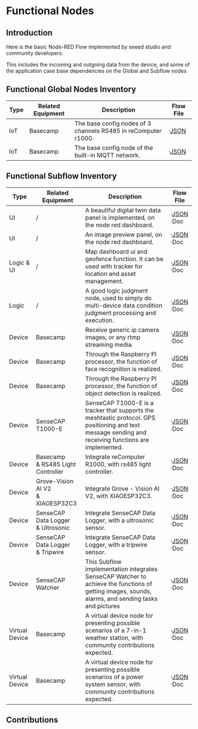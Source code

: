 # Functional Nodes

## Introduction

Here is the basic Node-RED Flow implemented by seeed studio and community developers.

This includes the incoming and outgoing data from the device, and some of the application case base dependencies on the Global and Subflow nodes

## Functional Global Nodes Inventory

| Type | Related Equipment | Description | Flow File |
| --- | --- | --- | --- |
| IoT | Basecamp | The base config nodes of 3 channels RS485 in reComputer r1000. | ·[JSON](./global/default_rs485_global_nodes.json) |
| IoT | Basecamp | The base config node of the built-in MQTT network. | ·[JSON](./global/default_rs485_global_nodes.json) |

## Functional Subflow Inventory

| Type | Related Equipment | Description | Flow File |
| --- | --- | --- | --- |
| UI | / | A beautiful digital twin data panel is implemented, on the node red dashboard. | ·[JSON](./subflow/digital-twin.json) <br/> ·Doc |
| UI | / | An image preview panel, on the node red dashboard. | ·[JSON](./subflow/image-preview-ui.json) <br/> ·Doc |
| Logic & UI | / | Map dashboard ui and geofence function. It can be used with tracker for location and asset management. | ·[JSON](./subflow/geofence.json) <br/> ·Doc |
| Logic | / | A good logic judgment node, used to simply do multi-device data condition judgment processing and execution. | ·[JSON](./subflow/condition.json) <br/> ·Doc |
| Device | Basecamp | Receive generic ip camera images, or any rtmp streaming media. | ·[JSON](./subflow/rpi-ip-camera-rtsp.json) <br/> ·Doc |
| Device | Basecamp | Through the Raspberry PI processor, the function of face recognition is realized. | ·[JSON](./subflow/rpi-face-recognization.json) <br/> ·Doc |
| Device | Basecamp | Through the Raspberry PI processor, the function of object detection is realized. | ·[JSON](./subflow/rpi-object-detection.json) <br/> ·Doc |
| Device | SenseCAP T1000-E | SenseCAP T1000-E is a tracker that supports the meshtastic protocol. GPS positioning and text message sending and receiving functions are implemented. | ·[JSON](./subflow/meshtastic.json) <br/> ·Doc |
| Device | Basecamp <br/>& RS485 Light Controller | Integrate reComputer R1000, with rs485 light controller. | ·[JSON](./subflow/rs485-light-controller.json) <br/> ·Doc |
| Device | Grove-Vision AI V2 <br/>& XIAOESP32C3 | Integrate Grove - Vision AI V2, with XIAOESP32C3. | ·[JSON](./subflow/grove-vision-ai-v2.json) <br/> ·Doc |
| Device | SenseCAP Data Logger<br/>& Ultrosonic | Integrate SenseCAP Data Logger, with a ultrosonic sensor. | ·[JSON](./subflow/sensecap-data-logger-ultrasonic.json) <br/> ·Doc |
| Device | SenseCAP Data Logger<br/>& Tripwire | Integrate SenseCAP Data Logger, with a tripwire sensor. | ·[JSON](./subflow/sensecap-data-logger-tripwire.json) <br/> ·Doc |
| Device | SenseCAP Watcher | This Subflow implementation integrates SenseCAP Watcher to achieve the functions of getting images, sounds, alarms, and sending tasks and pictures | ·[JSON](./subflow/sensecap-watcher.json) <br/> ·Doc |
| Virtual Device | Basecamp | A virtual device node for presenting possible scenarios of a 7-in-1 weather station, with community contributions expected. | ·[JSON](./subflow/7in1-weather-station.json) <br/> ·Doc |
| Virtual Device | Basecamp | A virtual device node for presenting possible scenarios of a power system sensor, with community contributions expected. | ·[JSON](./subflow/power-system-sensor.json) <br/> ·Doc |


## Contributions
